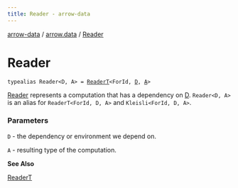 ```yaml
---
title: Reader - arrow-data
---
```


[arrow-data](../index.html) / [arrow.data](index.html) / [Reader](./-reader.html)

# Reader

`typealias Reader<D, A> = `[`ReaderT`](-reader-t.html)`<ForId, `[`D`](-reader.html#D)`, `[`A`](-reader.html#A)`>`

[Reader](./-reader.html) represents a computation that has a dependency on [D](#).
`Reader<D, A>` is an alias for `ReaderT<ForId, D, A>` and `Kleisli<ForId, D, A>`.

### Parameters

`D` - the dependency or environment we depend on.

`A` - resulting type of the computation.

**See Also**

[ReaderT](-reader-t.html)

